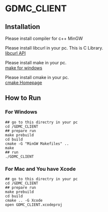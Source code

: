 # GDMC_CLIENT

## Installation

Please install compiler for c++
MinGW

Please install libcurl in your pc. This is C Library.<br>
[libcurl API](https://curl.se/libcurl/c/)

Please install make in your pc.<br>
[make for windows](http://gnuwin32.sourceforge.net/packages/make.htm)

Please install cmake in your pc.<br>
[cmake Homepage](https://cmake.org/install/)

## How to Run
### For Windows
```
## go to this directry in your pc
cd /GDMC_CLIENT
## prepare run
make prebuild
cd build
cmake -G "MinGW Makefiles" ..
make
## run
./GDMC_CLIENT
```

### For Mac and You have Xcode
```
## go to this directry in your pc
cd /GDMC_CLIENT
## prepare run
make prebuild
cd build
cmake .. -G Xcode
open GDMC_CLIENT.xcodeproj
```
